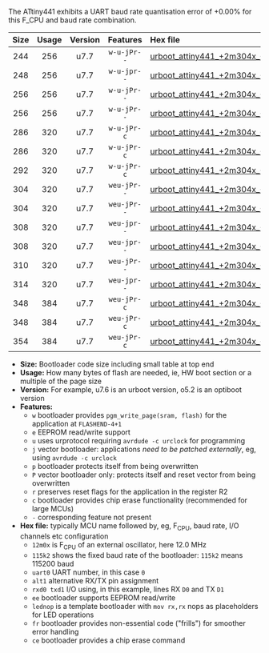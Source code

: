 The ATtiny441 exhibits a UART baud rate quantisation error of +0.00% for this F_CPU and baud rate combination.

|Size|Usage|Version|Features|Hex file|
|:-:|:-:|:-:|:-:|:--|
|244|256|u7.7|`w-u-jPr--`|[urboot_attiny441_+2m304x_+++9k6_uart0_alt1_rxb2_txa7_lednop.hex](https://raw.githubusercontent.com/stefanrueger/urboot.hex/main/mcus/attiny441/external_oscillator/fcpu_+2m304x/br_+++9k6/urboot_attiny441_+2m304x_+++9k6_uart0_alt1_rxb2_txa7_lednop.hex)|
|248|256|u7.7|`w-u-jpr--`|[urboot_attiny441_+2m304x_+++9k6_uart0_alt1_rxb2_txa7_lednop_fr.hex](https://raw.githubusercontent.com/stefanrueger/urboot.hex/main/mcus/attiny441/external_oscillator/fcpu_+2m304x/br_+++9k6/urboot_attiny441_+2m304x_+++9k6_uart0_alt1_rxb2_txa7_lednop_fr.hex)|
|256|256|u7.7|`w-u-jPr--`|[urboot_attiny441_+2m304x_+++9k6_uart0_rxa2_txa1_lednop_fr.hex](https://raw.githubusercontent.com/stefanrueger/urboot.hex/main/mcus/attiny441/external_oscillator/fcpu_+2m304x/br_+++9k6/urboot_attiny441_+2m304x_+++9k6_uart0_rxa2_txa1_lednop_fr.hex)|
|256|256|u7.7|`w-u-jPr--`|[urboot_attiny441_+2m304x_+++9k6_uart1_rxa4_txa5_lednop_fr.hex](https://raw.githubusercontent.com/stefanrueger/urboot.hex/main/mcus/attiny441/external_oscillator/fcpu_+2m304x/br_+++9k6/urboot_attiny441_+2m304x_+++9k6_uart1_rxa4_txa5_lednop_fr.hex)|
|286|320|u7.7|`w-u-jPr-c`|[urboot_attiny441_+2m304x_+++9k6_uart0_rxa2_txa1_lednop_fr_ce.hex](https://raw.githubusercontent.com/stefanrueger/urboot.hex/main/mcus/attiny441/external_oscillator/fcpu_+2m304x/br_+++9k6/urboot_attiny441_+2m304x_+++9k6_uart0_rxa2_txa1_lednop_fr_ce.hex)|
|286|320|u7.7|`w-u-jPr-c`|[urboot_attiny441_+2m304x_+++9k6_uart1_rxa4_txa5_lednop_fr_ce.hex](https://raw.githubusercontent.com/stefanrueger/urboot.hex/main/mcus/attiny441/external_oscillator/fcpu_+2m304x/br_+++9k6/urboot_attiny441_+2m304x_+++9k6_uart1_rxa4_txa5_lednop_fr_ce.hex)|
|292|320|u7.7|`w-u-jPr-c`|[urboot_attiny441_+2m304x_+++9k6_uart0_alt1_rxb2_txa7_lednop_fr_ce.hex](https://raw.githubusercontent.com/stefanrueger/urboot.hex/main/mcus/attiny441/external_oscillator/fcpu_+2m304x/br_+++9k6/urboot_attiny441_+2m304x_+++9k6_uart0_alt1_rxb2_txa7_lednop_fr_ce.hex)|
|304|320|u7.7|`weu-jPr--`|[urboot_attiny441_+2m304x_+++9k6_uart0_rxa2_txa1_ee_lednop.hex](https://raw.githubusercontent.com/stefanrueger/urboot.hex/main/mcus/attiny441/external_oscillator/fcpu_+2m304x/br_+++9k6/urboot_attiny441_+2m304x_+++9k6_uart0_rxa2_txa1_ee_lednop.hex)|
|304|320|u7.7|`weu-jPr--`|[urboot_attiny441_+2m304x_+++9k6_uart1_rxa4_txa5_ee_lednop.hex](https://raw.githubusercontent.com/stefanrueger/urboot.hex/main/mcus/attiny441/external_oscillator/fcpu_+2m304x/br_+++9k6/urboot_attiny441_+2m304x_+++9k6_uart1_rxa4_txa5_ee_lednop.hex)|
|308|320|u7.7|`weu-jpr--`|[urboot_attiny441_+2m304x_+++9k6_uart0_rxa2_txa1_ee_lednop_fr.hex](https://raw.githubusercontent.com/stefanrueger/urboot.hex/main/mcus/attiny441/external_oscillator/fcpu_+2m304x/br_+++9k6/urboot_attiny441_+2m304x_+++9k6_uart0_rxa2_txa1_ee_lednop_fr.hex)|
|308|320|u7.7|`weu-jpr--`|[urboot_attiny441_+2m304x_+++9k6_uart1_rxa4_txa5_ee_lednop_fr.hex](https://raw.githubusercontent.com/stefanrueger/urboot.hex/main/mcus/attiny441/external_oscillator/fcpu_+2m304x/br_+++9k6/urboot_attiny441_+2m304x_+++9k6_uart1_rxa4_txa5_ee_lednop_fr.hex)|
|310|320|u7.7|`weu-jPr--`|[urboot_attiny441_+2m304x_+++9k6_uart0_alt1_rxb2_txa7_ee_lednop.hex](https://raw.githubusercontent.com/stefanrueger/urboot.hex/main/mcus/attiny441/external_oscillator/fcpu_+2m304x/br_+++9k6/urboot_attiny441_+2m304x_+++9k6_uart0_alt1_rxb2_txa7_ee_lednop.hex)|
|314|320|u7.7|`weu-jpr--`|[urboot_attiny441_+2m304x_+++9k6_uart0_alt1_rxb2_txa7_ee_lednop_fr.hex](https://raw.githubusercontent.com/stefanrueger/urboot.hex/main/mcus/attiny441/external_oscillator/fcpu_+2m304x/br_+++9k6/urboot_attiny441_+2m304x_+++9k6_uart0_alt1_rxb2_txa7_ee_lednop_fr.hex)|
|348|384|u7.7|`weu-jPr-c`|[urboot_attiny441_+2m304x_+++9k6_uart0_rxa2_txa1_ee_lednop_fr_ce.hex](https://raw.githubusercontent.com/stefanrueger/urboot.hex/main/mcus/attiny441/external_oscillator/fcpu_+2m304x/br_+++9k6/urboot_attiny441_+2m304x_+++9k6_uart0_rxa2_txa1_ee_lednop_fr_ce.hex)|
|348|384|u7.7|`weu-jPr-c`|[urboot_attiny441_+2m304x_+++9k6_uart1_rxa4_txa5_ee_lednop_fr_ce.hex](https://raw.githubusercontent.com/stefanrueger/urboot.hex/main/mcus/attiny441/external_oscillator/fcpu_+2m304x/br_+++9k6/urboot_attiny441_+2m304x_+++9k6_uart1_rxa4_txa5_ee_lednop_fr_ce.hex)|
|354|384|u7.7|`weu-jPr-c`|[urboot_attiny441_+2m304x_+++9k6_uart0_alt1_rxb2_txa7_ee_lednop_fr_ce.hex](https://raw.githubusercontent.com/stefanrueger/urboot.hex/main/mcus/attiny441/external_oscillator/fcpu_+2m304x/br_+++9k6/urboot_attiny441_+2m304x_+++9k6_uart0_alt1_rxb2_txa7_ee_lednop_fr_ce.hex)|

- **Size:** Bootloader code size including small table at top end
- **Usage:** How many bytes of flash are needed, ie, HW boot section or a multiple of the page size
- **Version:** For example, u7.6 is an urboot version, o5.2 is an optiboot version
- **Features:**
  + `w` bootloader provides `pgm_write_page(sram, flash)` for the application at `FLASHEND-4+1`
  + `e` EEPROM read/write support
  + `u` uses urprotocol requiring `avrdude -c urclock` for programming
  + `j` vector bootloader: applications *need to be patched externally*, eg, using `avrdude -c urclock`
  + `p` bootloader protects itself from being overwritten
  + `P` vector bootloader only: protects itself and reset vector from being overwritten
  + `r` preserves reset flags for the application in the register R2
  + `c` bootloader provides chip erase functionality (recommended for large MCUs)
  + `-` corresponding feature not present
- **Hex file:** typically MCU name followed by, eg, F<sub>CPU</sub>, baud rate, I/O channels etc configuration
  + `12m0x` is F<sub>CPU</sub> of an external oscillator, here 12.0 MHz
  + `115k2` shows the fixed baud rate of the bootloader: `115k2` means 115200 baud
  + `uart0` UART number, in this case `0`
  + `alt1` alternative RX/TX pin assignment
  + `rxd0 txd1` I/O using, in this example, lines RX `D0` and TX `D1`
  + `ee` bootloader supports EEPROM read/write
  + `lednop` is a template bootloader with `mov rx,rx` nops as placeholders for LED operations
  + `fr` bootloader provides non-essential code ("frills") for smoother error handling
  + `ce` bootloader provides a chip erase command
